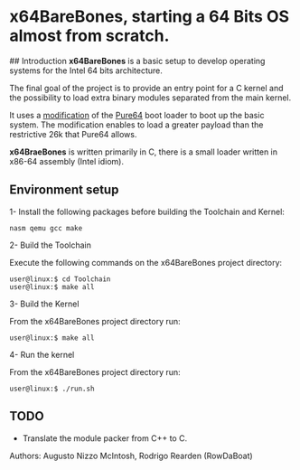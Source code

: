 # x64BareBones, starting a 64 Bits OS almost from scratch.


## Introduction
**x64BareBones** is a basic setup to develop operating systems for the Intel 64 bits architecture.

The final goal of the project is to provide an entry point for a C kernel and the possibility to load extra binary modules separated from the main kernel.

It uses a [modification](PatchedPure64) of the [Pure64](http://www.returninfinity.com/pure64.html) boot loader to boot up the basic system. The modification enables to load a greater payload than the restrictive 26k that Pure64 allows.

**x64BraeBones** is written primarily in C, there is a small loader written in x86-64 assembly (Intel idiom).

## Environment setup
1- Install the following packages before building the Toolchain and Kernel:

```
nasm qemu gcc make
```

2- Build the Toolchain

Execute the following commands on the x64BareBones project directory:

```
user@linux:$ cd Toolchain
user@linux:$ make all
```

3- Build the Kernel

From the x64BareBones project directory run:

```
user@linux:$ make all
```

4- Run the kernel

From the x64BareBones project directory run:

```
user@linux:$ ./run.sh
```

## TODO
* Translate the module packer from C++ to C.


Authors: Augusto Nizzo McIntosh, Rodrigo Rearden (RowDaBoat)